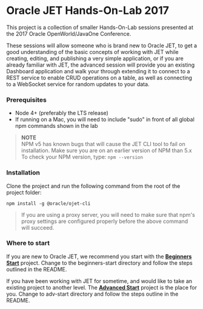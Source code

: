 # Oracle JET Hands-On-Lab 2017

This project is a collection of smaller Hands-On-Lab sessions presented at the 2017 Oracle OpenWorld/JavaOne Conference.


These sessions will allow someone who is brand new to Oracle JET, to get a good understanding of the basic concepts of working with JET while creating, editing, and publishing a very simple application, or if you are already familiar with JET, the advanced session will provide you an existing Dashboard application and walk your through extending it to connect to a REST service to enable CRUD operations on a table, as well as connecting to a WebSocket service for random updates to your data.


### Prerequisites
* Node 4+ (preferably the LTS release)
* If running on a Mac, you will need to include "sudo" in front of all global npm commands shown in the lab


>**NOTE**  
NPM v5 has known bugs that will cause the JET CLI tool to fail on installation. Make sure you are on an earlier version of NPM than 5.x
To check your NPM version, type: `npm --version`  


### Installation
Clone the project and run the following command from the root of the project folder:

```
npm install -g @oracle/ojet-cli
```

>If you are using a proxy server, you will need to make sure that npm's proxy settings are configured properly before the above command will succeed.

### Where to start
If you are new to Oracle JET, we recommend you start with the [**Beginners Start**](./beginners-start) project. 
Change to the beginners-start directory and follow the steps outlined in the README.

If you have been working with JET for sometime, and would like to take an existing project to another level. 
The [**Advanced Start**](./adv-start) project is the place for you. Change to adv-start directory and follow the steps outline in the README. 
